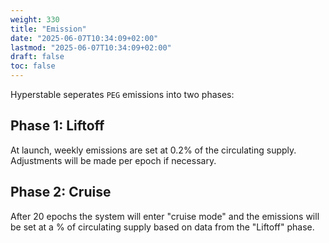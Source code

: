 ```yaml
---
weight: 330
title: "Emission"
date: "2025-06-07T10:34:09+02:00"
lastmod: "2025-06-07T10:34:09+02:00"
draft: false
toc: false
---
```


Hyperstable seperates `PEG` emissions into two phases:

## Phase 1: Liftoff

At launch, weekly emissions are set at 0.2% of the circulating supply.
Adjustments will be made per epoch if necessary.

## Phase 2: Cruise

After 20 epochs the system will enter "cruise mode" and the emissions will be set at a % of circulating supply based on data from the "Liftoff" phase.
